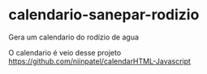 # calendario-sanepar-rodizio
Gera um calendario do rodízio  de agua

O calendario é veio desse projeto
https://github.com/niinpatel/calendarHTML-Javascript